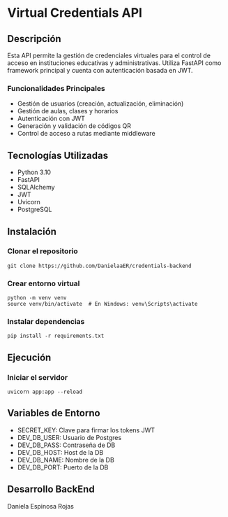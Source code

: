 # Virtual Credentials API

## Descripción

Esta API permite la gestión de credenciales virtuales para el control de acceso en instituciones educativas y administrativas. Utiliza FastAPI como framework principal y cuenta con autenticación basada en JWT.

### Funcionalidades Principales

* Gestión de usuarios (creación, actualización, eliminación)
* Gestión de aulas, clases y horarios
* Autenticación con JWT
* Generación y validación de códigos QR
* Control de acceso a rutas mediante middleware

## Tecnologías Utilizadas

* Python 3.10
* FastAPI
* SQLAlchemy
* JWT
* Uvicorn
* PostgreSQL

## Instalación

### Clonar el repositorio

```
git clone https://github.com/DanielaaER/credentials-backend
```

### Crear entorno virtual

```
python -m venv venv
source venv/bin/activate  # En Windows: venv\Scripts\activate
```

### Instalar dependencias

```
pip install -r requirements.txt
```

## Ejecución


### Iniciar el servidor

```
uvicorn app:app --reload
```


## Variables de Entorno

* SECRET\_KEY: Clave para firmar los tokens JWT
* DEV_DB_USER: Usuario de Postgres
* DEV_DB_PASS: Contraseña de DB
* DEV_DB_HOST: Host de la DB
* DEV_DB_NAME: Nombre de la DB
* DEV_DB_PORT: Puerto de la DB


## Desarrollo BackEnd

Daniela Espinosa Rojas